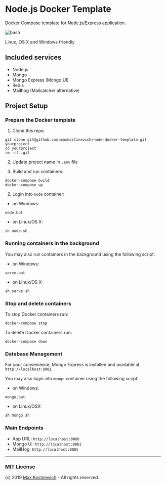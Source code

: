 # Node.js Docker Template
Docker Compose template for Node.js/Express application.

![bash](https://user-images.githubusercontent.com/10295466/63177649-0cbb5b80-c051-11e9-9be7-69d8411ec87e.png)

Linux, OS X and Windows friendly.

## Included services
- Node.js
- Mongo
- Mongo Express (Mongo UI)
- Redis
- Mailhog (Mailcatcher alternative)


## Project Setup

### Prepare the Docker template

1. Clone this repo:

```
git clone git@github.com:maxkostinevich/node-docker-template.git yourproject
cd yourproject
rm -rf .git
```

2. Update project name in ```.env``` file

3. Build and run containers:

```
docker-compose build
docker-compose up
```

2. Login into ```node``` container:

- on Windows:

```
node.bat
```
- on Linux/OS X:

```
sh node.sh
```


### Running containers in the background

You may also run containers in the background using the following script:

- on Windows:

```
serve.bat
```

- on Linux/OS X:

```
sh serve.sh
```


### Stop and delete containers


To stop Docker containers run:

```
docker-compose stop
```

To delete Docker containers run:

```
docker-compose down
```


### Database Management

For your convenience, Mongo Express is installed and available at ```http://localhost:8081```

You may also login into ```mongo``` container using the following script:

- on Windows:
```
mongo.bat
```

- on Linux/OSX:
```
sh mongo.sh
```


### Main Endpoints

- App URL: ```http://localhost:8080```
- Mongo UI: ```http://localhost:8081```
- MailHog: ```http://localhost:8085```


---
### [MIT License](https://opensource.org/licenses/MIT)
(c) 2019 [Max Kostinevich](https://maxkostinevich.com) - All rights reserved.
